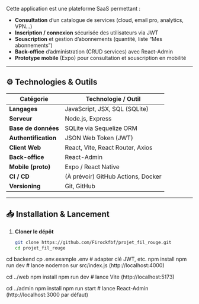 Cette application est une plateforme SaaS permettant :
- **Consultation** d’un catalogue de services (cloud, email pro, analytics, VPN…)
- **Inscription / connexion** sécurisée des utilisateurs via JWT
- **Souscription** et gestion d’abonnements (quantité, liste “Mes abonnements”)
- **Back-office** d’administration (CRUD services) avec React-Admin
- **Prototype mobile** (Expo) pour consultation et souscription en mobilité

---

## ⚙️ Technologies & Outils

| Catégorie         | Technologie / Outil               |
|-------------------|-----------------------------------|
| **Langages**      | JavaScript, JSX, SQL (SQLite)     |
| **Serveur**       | Node.js, Express                  |
| **Base de données** | SQLite via Sequelize ORM         |
| **Authentification** | JSON Web Token (JWT)           |
| **Client Web**    | React, Vite, React Router, Axios  |
| **Back-office**   | React-Admin                       |
| **Mobile (proto)**| Expo / React Native               |
| **CI / CD**       | (À prévoir) GitHub Actions, Docker |
| **Versioning**    | Git, GitHub                       |

---

## 📥 Installation & Lancement

1. **Cloner le dépôt**  
   ```bash
   git clone https://github.com/Firockfbf/projet_fil_rouge.git
   cd projet_fil_rouge


cd backend
cp .env.example .env      # adapter clé JWT, etc.
npm install
npm run dev               # lance nodemon sur src/index.js (http://localhost:4000)

cd ../web
npm install
npm run dev               # lance Vite (http://localhost:5173)

cd ../admin
npm install
npm run start             # lance React-Admin (http://localhost:3000 par défaut)
